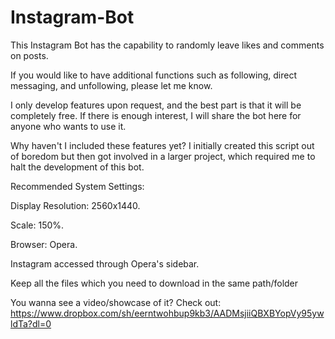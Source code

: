# Instagram-Bot


This Instagram Bot has the capability to randomly leave likes and comments on posts.

If you would like to have additional functions such as following, direct messaging, and unfollowing, please let me know.

I only develop features upon request, and the best part is that it will be completely free. If there is enough interest, I will share the bot here for anyone who wants to use it.

Why haven't I included these features yet? I initially created this script out of boredom but then got involved in a larger project, which required me to halt the development of this bot.





Recommended System Settings:

Display Resolution: 2560x1440.

Scale: 150%.

Browser: Opera.

Instagram accessed through Opera's sidebar.

Keep all the files which you need to download in the same path/folder










You wanna see a video/showcase of it?
Check out: https://www.dropbox.com/sh/eerntwohbup9kb3/AADMsjiiQBXBYopVy95ywldTa?dl=0
